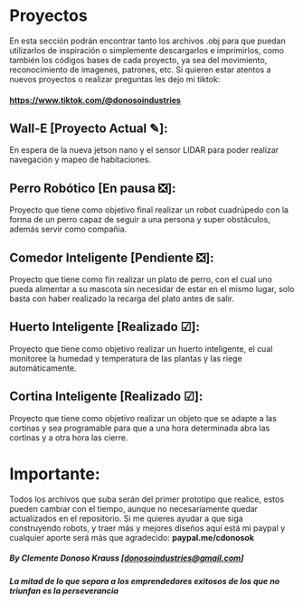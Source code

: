 # Proyectos
En esta sección podrán encontrar tanto los archivos .obj para que puedan utilizarlos de inspiración o simplemente descargarlos e imprimirlos, como también los códigos bases de cada proyecto, ya sea del movimiento, reconocimiento de imagenes, patrones, etc.
Si quieren estar atentos a nuevos proyectos o realizar preguntas les dejo mi tiktok: 
#### https://www.tiktok.com/@donosoindustries
## Wall-E [Proyecto Actual ✎]:
En espera de la nueva jetson nano y el sensor LIDAR para poder realizar navegación y mapeo de habitaciones.

## Perro Robótico [En pausa ❎]:
Proyecto que tiene como objetivo final realizar un robot cuadrúpedo con la forma de un perro capaz de seguir a una persona y super obstáculos, además servir como compañia.

## Comedor Inteligente [Pendiente ❎]:
Proyecto que tiene como fin realizar un plato de perro, con el cual uno pueda alimentar a su mascota sin necesidar de estar en el mismo lugar, solo basta con haber realizado la recarga del plato antes de salir.

## Huerto Inteligente [Realizado ☑]:
Proyecto que tiene como objetivo realizar un huerto inteligente, el cual monitoree la humedad y temperatura de las plantas y las riege automáticamente.

## Cortina Inteligente [Realizado ☑]:
Proyecto que tiene como objetivo realizar un objeto que se adapte a las cortinas y sea programable para que a una hora determinada abra las cortinas y a otra hora las cierre.


# Importante: 
Todos los archivos que suba serán del primer prototipo que realice, estos pueden cambiar con el tiempo, aunque no necesariamente quedar actualizados en el repositorio.
Si me quieres ayudar a que siga construyendo robots, y traer más y mejores diseños aquí está mi paypal y cualquier aporte será más que agradecido: **paypal.me/cdonosok**
##### By Clemente Donoso Krauss [donosoindustries@gmail.com]
**_La mitad de lo que separa a los emprendedores exitosos de los que no triunfan es la perseverancia_**
